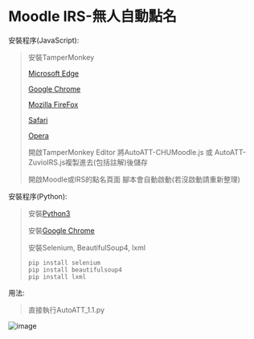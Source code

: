 # Moodle IRS-無人自動點名

安裝程序(JavaScript):
>安裝TamperMonkey
>
>[Microsoft Edge](https://microsoftedge.microsoft.com/addons/detail/iikmkjmpaadaobahmlepeloendndfphd)
>
>[Google Chrome](https://chrome.google.com/webstore/detail/dhdgffkkebhmkfjojejmpbldmpobfkfo)
>
>[Mozilla FireFox](https://addons.mozilla.org/en-US/firefox/addon/tampermonkey/)
>
>[Safari](https://apps.apple.com/us/app/tampermonkey/id1482490089)
>
>[Opera](https://addons.opera.com/en/extensions/details/tampermonkey-beta/)
>
>開啟TamperMonkey Editor 將AutoATT-CHUMoodle.js 或 AutoATT-ZuvioIRS.js複製進去(包括註解)後儲存
>
>開啟Moodle或IRS的點名頁面 腳本會自動啟動(若沒啟動請重新整理)

安裝程序(Python):
>安裝[Python3](https://www.python.org/downloads/)
>
>安裝[Google Chrome](https://www.google.com/intl/zh-TW/chrome/)
>
>安裝Selenium, BeautifulSoup4, lxml
>
>```
>pip install selenium
>pip install beautifulsoup4
>pip install lxml
>```


用法:
>直接執行AutoATT_1.1.py

![image](https://github.com/ykchen03/Python-AutoAttend/assets/112570539/d1e3edcb-1845-495b-916d-5ad492b23da2)
